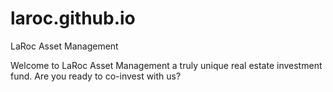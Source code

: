 # laroc.github.io
LaRoc Asset Management

Welcome to LaRoc Asset Management a truly unique real estate investment fund. 
Are you ready to co-invest with us?
